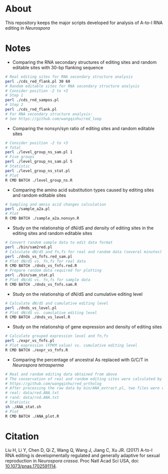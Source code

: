 About
=====
This repository keeps the major scripts developed for analysis of A-to-I RNA editing in _Neurospora_


Notes
=====

- Comparing the RNA secondary structures of editing sites and random editable sites with 30-bp flanking sequence
```bash
# Real editing sites for RNA secondary structure analysis
perl ./cds_red_flank.pl 30 60
# Random editable sites for RNA secondary structure analysis
# Consider position -2 to +3
# Step 1
perl ./cds_rnd_sampos.pl
# Step 2
perl ./cds_rnd_flank.pl
# For RNA secondary structure analysis:
# See https://github.com/wangqinhu/red_loop
```

- Comparing the nonsyn/syn ratio of editing sites and random editable sites
```bash
# Consider position -2 to +3
# Total
perl ./level_group_ns_sam.pl 1
# Five groups
perl ./level_group_ns_sam.pl 5
# Statistic
perl ./level_group_ns_stat.pl
# Plot
R CMD BATCH ./level_group_ns.R
```

- Comparing the amino acid substitution types caused by editing sites and random editable sites
```bash
# Sampling and amnio acid changes calculation
perl ./sample_a2a.pl
# Plot
R CMD BATCH ./sample_a2a.nonsyn.R
```

- Study on the relationship of dN/dS and density of editing sites in the editing sites and random editable sites
```bash
# Convert random sample data to edit data format
perl ./bin/sam2red.pl
# Calculate dN/dS and fn,fs for real and random data (several minutes)
perl ./dnds_vs_fnfs.red_sam.pl
# Plot dN/dS vs. fn,fs for real data
R CMD BATCH ./dnds_vs_fnfs.red.R
# Prepare random data required for plotting
perl ./bin/sam_stat.pl
# Plot dN/dS vs. fn,fs for sample data
R CMD BATCH ./dnds_vs_fnfs.sam.R
```

- Study on the relationship of dN/dS and cumulative editing level
```bash
# Calculate dN/dS and cumulative editing level
perl ./dnds_vs_level.pl
# Plot dN/dS vs. cumulative editing level
R CMD BATCH ./dnds_vs_level.R
```

- Study on the relationship of gene expression and density of editing sites
```bash
# Calculate grouped expression level and fn,fs
perl ./expr_vs_fnfs.pl
# Plot expression (FPKM value) vs. cumulative editing level
R CMD BATCH ./expr_vs_fnfs.R
```

- Comparing the percentage of ancestral As replaced with G/C/T in _Neurospora tetrasperma_
```bash
# Real and random editing data obtained from above
# The conservation of real and random editing sites were calculated by the following scripts:
# https://github.com/wangqinhu/red_ortholog
# After processing the raw data by bin/ANA_extract.pl, two files were obtained:
# real: data/red.ANA.txt
# rand: data/rnd.ANA.txt
# Statistic
sh ./ANA_stat.sh
# Plot
R CMD BATCH ./ANA_plot.R
```

Citation
========
Liu H, Li Y, Chen D, Qi Z, Wang Q, Wang J, Jiang C, Xu JR. (2017) A-to-I RNA editing is developmentally regulated and generally adaptive for sexual reproduction in _Neurospora crassa_. Proc Natl Acad Sci USA, doi: [10.1073/pnas.1702591114][1].

[1]: http://www.pnas.org/cgi/doi/10.1073/pnas.1702591114
